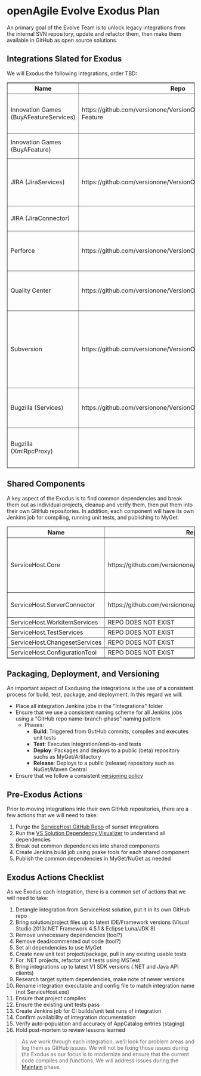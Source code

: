 # openAgile Evolve Exodus Plan

An primary goal of the Evolve Team is to unlock legacy integrations from the internal SVN repository, update and refactor them, then make them available in GitHub as open source solutions.

## Integrations Slated for Exodus

We will Exodus the following integrations, order TBD:

<table border="1" width="100%">
	<tr>
		<th>Name</th>
		<th>Repo</th>
		<th>Dependencies</th>
		<th>Notes</th>
	</tr>
	<tr>
		<td>Innovation Games (BuyAFeatureServices)</td>
		<td>https://github.com/versionone/VersionOne.Integration.Buy-A-Feature</td>
		<td>VersionOne.BuyAFeature</br>VersionOne.ServerConnector</br>VersionOne.ServiceHost.Core</br>Microsoft.Practices</br>Ninject</td>
		<td>Repo contains documentation only.</td>
	</tr>
	<tr>
		<td>Innovation Games (BuyAFeature)</td>
		<td></td>
		<td>VersionOne.ServiceHost.Core</br>Microsoft.Practices</td>
		<td>Repo contains documentation only.</td>
	</tr>
	<tr>
		<td>JIRA (JiraServices)</td>
		<td>https://github.com/versionone/VersionOne.Integration.JIRA</td>
		<td>VersionOne.Jira.Proxy/Connector</br>VersionOne.SDK.APIClient</br>VersionOne.ServerConnector</br>VersionOne.ServiceHost.Core</br>VersionOne.ServiceHost.WorkitemServices</br>Ninject</td>
		<td>Repo contains documentation only.</td>
	</tr>
	<tr>
		<td>JIRA (JiraConnector)</td>
		<td></td>
		<td>VersionOne.ServiceHost.WorkitemServices</td>
		<td>Repo contains documentation only.</td>
	</tr>
	<tr>
		<td>Perforce</td>
		<td>https://github.com/versionone/VersionOne.Integration.Perforce</td>
		<td>VersionOne.ServiceHost.Core</br>VersionOne.ServiceHost.SourceServices</br>Ninject</br>p4api</br>p4dn</td>
		<td>Repo contains documentation only.</td>
	</tr>
	<tr>
		<td>Quality Center</td>
		<td>https://github.com/versionone/VersionOne.Integration.QualityCenter</td>
		<td>VersionOne.ServiceHost.Core</br>VersionOne.ServiceHost.TestServices</br>VersionOne.ServiceHost.WorkitemServices</br>Interop.TDAPIOLEib</br>Ninject</td>
		<td>Repo contains documentation only.</td>
	</tr>
	<tr>
		<td>Subversion</td>
		<td>https://github.com/versionone/VersionOne.Integration.Subversion</td>
		<td>VersionOne.SDK.APIClient</br>VersionOne.ServiceHost.Core</br>log4net</br>Newtonsoft.Json</br>Ninject</br>OAuth2Client</br>SharpSvn</br>SharpSvn.UI</br>FSharp.Data</br>FSharp.Data.DesignTime</td>
		<td>Source code is in repo, buts needs cleanup and verification.</td>
	</tr>
	<tr>
		<td>Bugzilla (Services)</td>
		<td>https://github.com/versionone/VersionOne.Integration.Bugzilla</td>
		<td>VersionOne.Bugzilla.XmlRpcProxy</br>VersionOne.ServiceHost.Core</br>VersionOne.ServiceHost.WorkitemServices</br>Ninject</td>
		<td>Perl scripts code is in repo, but ServiceHost code is not.</td>
	</tr>
	<tr>
		<td>Bugzilla (XmlRpcProxy)</td>
		<td></td>
		<td>CookComuting.XmlRpcV2</td>
		<td>Perl scripts code is in repo, but ServiceHost code is not.</td>
	</tr>
</table>

## Shared Components

A key aspect of the Exodus is to find common dependencies and break them out as individual projects, cleanup and verify them, then put them into their own GitHub repositories. In addition, each component will have its own Jenkins job for compiling, running unit tests, and publishing to MyGet.

<table border="1" width="100%">
	<tr>
		<th>Name</th>
		<th>Repo</th>
		<th>Notes</th>
	</tr>
	<tr>
		<td>ServiceHost.Core</td>
		<td>https://github.com/versionone/VersionOne.ServiceHost.Core</td>
		<td>Source code is in repo, buts needs cleanup and verification.</td>
	</tr>
	<tr>
		<td>ServiceHost.ServerConnector</td>
		<td>https://github.com/versionone/Platform.V1.ServerConnector</td>
		<td>Need to change repo name.</td>
	</tr>
	<tr>
		<td>ServiceHost.WorkitemServices</td>
		<td>REPO DOES NOT EXIST</td>
		<td></td>
	</tr>
	<tr>
		<td>ServiceHost.TestServices</td>
		<td>REPO DOES NOT EXIST</td>
		<td></td>
	</tr>
	<tr>
		<td>ServiceHost.ChangesetServices</td>
		<td>REPO DOES NOT EXIST</td>
		<td></td>
	</tr>
	<tr>
		<td>ServiceHost.ConfigurationTool</td>
		<td>REPO DOES NOT EXIST</td>
		<td></td>
	</tr>
</table>

## Packaging, Deployment, and Versioning

An important aspect of Exodusing the integrations is the use of a consistent process for build, test, package, and deployment. In this regard we will:

* Place all integration Jenkins jobs in the "Integrations" folder
* Ensure that we use a consistent naming scheme for all Jenkins jobs using a "GitHub repo name-branch-phase" naming pattern
	* Phases:
		* **Build**: Triggered from GutHub commits, compiles and executes unit tests
		* **Test**: Executes integration/end-to-end tests
		* **Deploy**: Packages and deploys to a public (beta) repository suchs as MyGet/Artifactory
		* **Release**: Deploys to a public (release) repository such as NuGet/Maven Central
* Ensure that we follow a consistent [versioning policy](https://github.com/versionone/openAgile/blob/master/VersionOne/Artifacts/VersioningPolicy.md)


## Pre-Exodus Actions

Prior to moving integrations into their own GitHub repositories, there are a few actions that we will need to take:

1. Purge the [ServiceHost GitHub Repo](https://github.com/versionone/ServiceHost) of sunset integrations
2. Run the [VS Solution Dependency Visualizer](http://www.devio.at/index.php/vsslndepvis) to understand all dependencies
3. Break out common dependencies into shared components
4. Create Jenkins build job using psake tools for each shared component
4. Publish the common dependencies in MyGet/NuGet as needed
 
## Exodus Actions Checklist

As we Exodus each integration, there is a common set of actions that we will need to take:

1. Detangle integration from ServiceHost solution, put it in its own GitHub repo
2. Bring solution/project files up to latest IDE/Framework versions (Visual Studio 2013/.NET Framework 4.5.1 & Eclipse Luna/JDK 8)
3. Remove unnecessary dependencies (tool?)
4. Remove dead/commented out code (tool?)
5. Set all dependencies to use MyGet
6. Create new unit test project/package, pull in any existing usable tests
7. For .NET projects, refactor unit tests using MSTest
8. Bring integrations up to latest V1 SDK versions (.NET and Java API clients)
9. Research target system dependencies, make note of newer versions
10. Rename integration executable and config file to match integration name (not ServiceHost.exe)
11. Ensure that project compiles
12. Ensure the existing unit tests pass
13. Create Jenkins job for CI builds/unit test runs of integration
14. Confirm availability of integration documentation
15. Verify auto-population and accuracy of AppCatalog entries (staging)
16. Hold post-mortem to review lessons learned

> As we work through each integration, we'll look for problem areas and log them as GitHub issues. We will not be fixing those issues during the Exodus as our focus is to modernize and ensure that the current code compiles and functions. We will address issues during the [Maintain](https://github.com/versionone/openAgile/blob/master/Evolve/Maintain.md) phase.